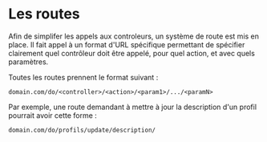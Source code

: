 # Les routes

Afin de simplifer les appels aux controleurs, un système de route est mis en place.
Il fait appel à un format d'URL spécifique permettant de spécifier clairement quel contrôleur doit être appelé, pour quel action, et avec quels paramètres.

Toutes les routes prennent le format suivant :
```
domain.com/do/<controller>/<action>/<param1>/.../<paramN>
```
Par exemple, une route demandant à mettre à jour la description d'un profil pourrait avoir cette forme :
```
domain.com/do/profils/update/description/
```
